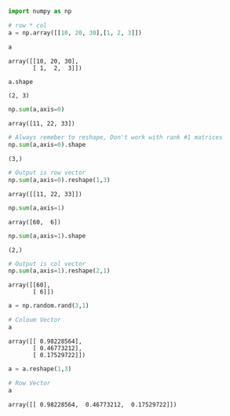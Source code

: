 

```python
import numpy as np
```


```python
# row * col
a = np.array([[10, 20, 30],[1, 2, 3]])
```


```python
a
```




    array([[10, 20, 30],
           [ 1,  2,  3]])




```python
a.shape
```




    (2, 3)




```python
np.sum(a,axis=0)
```




    array([11, 22, 33])




```python
# Always remeber to reshape, Don't work with rank #1 matrices
np.sum(a,axis=0).shape
```




    (3,)




```python
# Output is row vector
np.sum(a,axis=0).reshape(1,3)
```




    array([[11, 22, 33]])




```python
np.sum(a,axis=1)
```




    array([60,  6])




```python
np.sum(a,axis=1).shape
```




    (2,)




```python
# Output is col vector
np.sum(a,axis=1).reshape(2,1)
```




    array([[60],
           [ 6]])




```python
a = np.random.rand(3,1)
```


```python
# Coloum Vector
a
```




    array([[ 0.98228564],
           [ 0.46773212],
           [ 0.17529722]])




```python
a = a.reshape(1,3)
```


```python
# Row Vector
a
```




    array([[ 0.98228564,  0.46773212,  0.17529722]])


